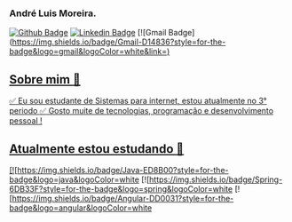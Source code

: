 ### André Luis Moreira.

[![Github Badge](https://img.shields.io/badge/-Github-000?style=flat-square&logo=Github&logoColor=white&link=https://github.com/andreluismoreira)](https://github.com/andreluismoreira)
[![Linkedin Badge](https://img.shields.io/badge/-LinkedIn-blue?style=flat-square&logo=Linkedin&logoColor=white&link=https://www.linkedin.com/in/andre-luis-1b937aa3/)](https://www.linkedin.com/in/andre-luis-1b937aa3/)
[![Gmail Badge] (https://img.shields.io/badge/Gmail-D14836?style=for-the-badge&logo=gmail&logoColor=white&link=<a href="mailto:andreluistma@gmail.com?subject=Hello%20again">)

## Sobre mim :dart:

 :white_check_mark: Eu sou estudante de Sistemas para internet, estou atualmente no 3° periodo 
 :white_check_mark: Gosto muite de tecnologias, programação e desenvolvimento pessoal ! 


## Atualmente estou estudando :rocket:

[![https://img.shields.io/badge/Java-ED8B00?style=for-the-badge&logo=java&logoColor=white
[![https://img.shields.io/badge/Spring-6DB33F?style=for-the-badge&logo=spring&logoColor=white
[![https://img.shields.io/badge/Angular-DD0031?style=for-the-badge&logo=angular&logoColor=white


<!--
**andreluismoreira/andreluismoreira** is a ✨ _special_ ✨ repository because its `README.md` (this file) appears on your GitHub profile.

Here are some ideas to get you started:

- 🔭 I’m currently working on ...
- 🌱 I’m currently learning ...
- 👯 I’m looking to collaborate on ...
- 🤔 I’m looking for help with ...
- 💬 Ask me about ...
- 📫 How to reach me: ...
- 😄 Pronouns: ...
- ⚡ Fun fact: ...
-->

